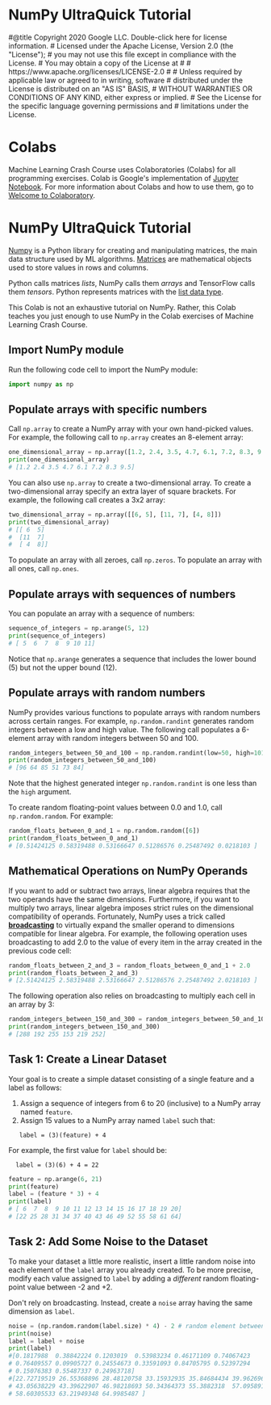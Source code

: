 # NumPy UltraQuick Tutorial

<display>
#@title Copyright 2020 Google LLC. Double-click here for license information.
# Licensed under the Apache License, Version 2.0 (the "License");
# you may not use this file except in compliance with the License.
# You may obtain a copy of the License at
#
# https://www.apache.org/licenses/LICENSE-2.0
#
# Unless required by applicable law or agreed to in writing, software
# distributed under the License is distributed on an "AS IS" BASIS,
# WITHOUT WARRANTIES OR CONDITIONS OF ANY KIND, either express or implied.
# See the License for the specific language governing permissions and
# limitations under the License.
</display>

# Colabs

Machine Learning Crash Course uses Colaboratories (Colabs) for all programming exercises. Colab is Google's implementation of [Jupyter Notebook](https://jupyter.org/). For more information about Colabs and how to use them, go to [Welcome to Colaboratory](https://research.google.com/colaboratory).

# NumPy UltraQuick Tutorial

[Numpy](https://numpy.org/doc/stable/index.html) is a Python library for creating and manipulating matrices, the main data structure used by ML algorithms. [Matrices](https://en.wikipedia.org/wiki/Matrix_(mathematics)) are mathematical objects used to store values in rows and columns. 

Python calls matrices *lists*, NumPy calls them *arrays* and TensorFlow calls them *tensors*. Python represents matrices with the [list data type](https://docs.python.org/3/library/stdtypes.html#lists).

This Colab is not an exhaustive tutorial on NumPy.  Rather, this Colab teaches you just enough to use NumPy in the Colab exercises of Machine Learning Crash Course.

## Import NumPy module

Run the following code cell to import the NumPy module:

```py
import numpy as np 
```

## Populate arrays with specific numbers

Call `np.array` to create a NumPy array with your own hand-picked values. For example, the following call to `np.array` creates an 8-element array:

```py
one_dimensional_array = np.array([1.2, 2.4, 3.5, 4.7, 6.1, 7.2, 8.3, 9.5])
print(one_dimensional_array)
# [1.2 2.4 3.5 4.7 6.1 7.2 8.3 9.5]
```

You can also use `np.array` to create a two-dimensional array. To create a two-dimensional array specify an extra layer of square brackets. For example, the following call creates a 3x2 array:

```py
two_dimensional_array = np.array([[6, 5], [11, 7], [4, 8]])
print(two_dimensional_array)
# [[ 6  5]
#  [11  7]
#  [ 4  8]]
```

To populate an array with all zeroes, call `np.zeros`. To populate an array with all ones, call `np.ones`.

## Populate arrays with sequences of numbers

You can populate an array with a sequence of numbers:

```py
sequence_of_integers = np.arange(5, 12)
print(sequence_of_integers)
# [ 5  6  7  8  9 10 11]
```

Notice that `np.arange` generates a sequence that includes the lower bound (5) but not the upper bound (12). 

## Populate arrays with random numbers

NumPy provides various functions to populate arrays with random numbers across certain ranges. For example, `np.random.randint` generates random integers between a low and high value. The following call populates a 6-element array with random integers between 50 and 100. 

```py
random_integers_between_50_and_100 = np.random.randint(low=50, high=101, size=(6))
print(random_integers_between_50_and_100)
# [96 64 85 51 73 84]
```

Note that the highest generated integer `np.random.randint` is one less than the `high` argument.

To create random floating-point values between 0.0 and 1.0, call `np.random.random`. For example:

```py
random_floats_between_0_and_1 = np.random.random([6])
print(random_floats_between_0_and_1) 
# [0.51424125 0.58319488 0.53166647 0.51286576 0.25487492 0.0218103 ]
```

## Mathematical Operations on NumPy Operands

If you want to add or subtract two arrays, linear algebra requires that the two operands have the same dimensions. Furthermore, if you want to multiply two arrays, linear algebra imposes strict rules on the dimensional compatibility of operands. Fortunately, NumPy uses a trick called [**broadcasting**](https://developers.google.com/machine-learning/glossary/#broadcasting) to virtually expand the smaller operand to dimensions compatible for linear algebra. For example, the following operation uses broadcasting to add 2.0 to the value of every item in the array created in the previous code cell:

```py
random_floats_between_2_and_3 = random_floats_between_0_and_1 + 2.0
print(random_floats_between_2_and_3)
# [2.51424125 2.58319488 2.53166647 2.51286576 2.25487492 2.0218103 ]
```

The following operation also relies on broadcasting to multiply each cell in an array by 3:

```py
random_integers_between_150_and_300 = random_integers_between_50_and_100 * 3
print(random_integers_between_150_and_300)
# [288 192 255 153 219 252]
```

## Task 1: Create a Linear Dataset

Your goal is to create a simple dataset consisting of a single feature and a label as follows:

1. Assign a sequence of integers from 6 to 20 (inclusive) to a NumPy array named `feature`.
2. Assign 15 values to a NumPy array named `label` such that:

```
   label = (3)(feature) + 4
```
For example, the first value for `label` should be:

```
  label = (3)(6) + 4 = 22
 ```

```py
feature = np.arange(6, 21)
print(feature)
label = (feature * 3) + 4
print(label)
# [ 6  7  8  9 10 11 12 13 14 15 16 17 18 19 20]
# [22 25 28 31 34 37 40 43 46 49 52 55 58 61 64]
```

## Task 2: Add Some Noise to the Dataset

To make your dataset a little more realistic, insert a little random noise into each element of the `label` array you already created. To be more precise, modify each value assigned to `label` by adding a *different* random floating-point value between -2 and +2. 

Don't rely on broadcasting. Instead, create a `noise` array having the same dimension as `label`.

```py
noise = (np.random.random(label.size) * 4) - 2 # random element between 0 and 4 so migrate to desired by subtracting 2
print(noise)
label = label + noise
print(label)
#[0.1817988  0.38842224 0.1203019  0.53983234 0.46171109 0.74067423
# 0.76409557 0.09905727 0.24554673 0.33591093 0.84705795 0.52397294
# 0.15076383 0.55487337 0.24963718]
#[22.72719519 26.55368896 28.48120758 33.15932935 35.84684434 39.96269693
# 43.05638229 43.39622907 46.98218693 50.34364373 55.3882318  57.09589175
# 58.60305533 63.21949348 64.9985487 ]
```